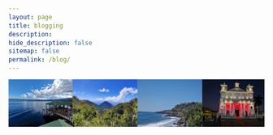 ```yaml
---
layout: page
title: blogging
description:
hide_description: false
sitemap: false
permalink: /blog/
---
```

![Volcano](/assets/img/tours/tour-pic.png)
